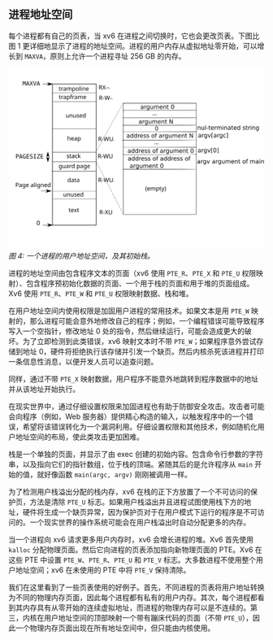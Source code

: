 ## 进程地址空间

每个进程都有自己的页表，当 xv6 在进程之间切换时，它也会更改页表。下图比图 1 更详细地显示了进程的地址空间。进程的用户内存从虚拟地址零开始，可以增长到 `MAXVA`，原则上允许一个进程寻址 256 GB 的内存。

![进程用户地址空间](../assets/images/processlayout.png)
*图 4: 一个进程的用户地址空间，及其初始栈。*

进程的地址空间由包含程序文本的页面（xv6 使用 `PTE_R`、`PTE_X` 和 `PTE_U` 权限映射）、包含程序预初始化数据的页面、一个用于栈的页面和用于堆的页面组成。Xv6 使用 `PTE_R`、`PTE_W` 和 `PTE_U` 权限映射数据、栈和堆。

在用户地址空间内使用权限是加固用户进程的常用技术。如果文本是用 `PTE_W` 映射的，那么进程可能会意外地修改自己的程序；例如，一个编程错误可能导致程序写入一个空指针，修改地址 0 处的指令，然后继续运行，可能会造成更大的破坏。为了立即检测到此类错误，xv6 映射文本时不带 `PTE_W`；如果程序意外尝试存储到地址 0，硬件将拒绝执行该存储并引发一个缺页。然后内核杀死该进程并打印一条信息性消息，以便开发人员可以追查问题。

同样，通过不带 `PTE_X` 映射数据，用户程序不能意外地跳转到程序数据中的地址并从该地址开始执行。

在现实世界中，通过仔细设置权限来加固进程也有助于防御安全攻击。攻击者可能会向程序（例如，Web 服务器）提供精心构造的输入，以触发程序中的一个错误，希望将该错误转化为一个漏洞利用。仔细设置权限和其他技术，例如随机化用户地址空间的布局，使此类攻击更加困难。

栈是一个单独的页面，并显示了由 exec 创建的初始内容。包含命令行参数的字符串，以及指向它们的指针数组，位于栈的顶端。紧随其后的是允许程序从 `main` 开始的值，就好像函数 `main(argc, argv)` 刚刚被调用一样。

为了检测用户栈溢出分配的栈内存，xv6 在栈的正下方放置了一个不可访问的保护页，方法是清除 `PTE_U` 标志。如果用户栈溢出并且进程试图使用栈下方的地址，硬件将生成一个缺页异常，因为保护页对于在用户模式下运行的程序是不可访问的。一个现实世界的操作系统可能会在用户栈溢出时自动分配更多的内存。

当一个进程向 xv6 请求更多用户内存时，xv6 会增长进程的堆。Xv6 首先使用 `kalloc` 分配物理页面。然后它向进程的页表添加指向新物理页面的 PTE。Xv6 在这些 PTE 中设置 `PTE_W`、`PTE_R`、`PTE_U` 和 `PTE_V` 标志。大多数进程不使用整个用户地址空间；xv6 在未使用的 PTE 中将 `PTE_V` 保持清除。

我们在这里看到了一些页表使用的好例子。首先，不同进程的页表将用户地址转换为不同的物理内存页面，因此每个进程都有私有的用户内存。其次，每个进程都看到其内存具有从零开始的连续虚拟地址，而进程的物理内存可以是不连续的。第三，内核在用户地址空间的顶部映射一个带有蹦床代码的页面（不带 `PTE_U`），因此一个物理内存页面出现在所有地址空间中，但只能由内核使用。